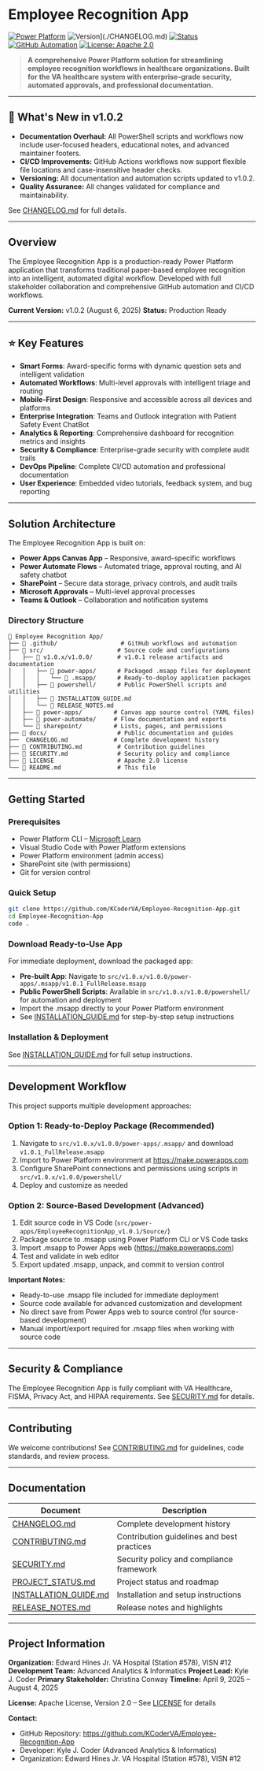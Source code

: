 
# Employee Recognition App

[![Power Platform](https://img.shields.io/badge/Power%20Platform-Canvas%20App-blue)](https://powerapps.microsoft.com/)
![Version](https://img.shields.io/badge/Version-1.0.2-green)](./CHANGELOG.md)
[![Status](https://img.shields.io/badge/Status-Production%20Ready-success)](./CHANGELOG.md)
[![GitHub Automation](https://img.shields.io/badge/CI%2FCD-Automated-blue)](./.github/workflows/)
[![License: Apache 2.0](https://img.shields.io/badge/License-Apache%202.0-blue)](https://opensource.org/licenses/Apache-2.0)

> **A comprehensive Power Platform solution for streamlining employee recognition workflows in healthcare organizations. Built for the VA healthcare system with enterprise-grade security, automated approvals, and professional documentation.**

---


## 🚀 What's New in v1.0.2
- **Documentation Overhaul:** All PowerShell scripts and workflows now include user-focused headers, educational notes, and advanced maintainer footers.
- **CI/CD Improvements:** GitHub Actions workflows now support flexible file locations and case-insensitive header checks.
- **Versioning:** All documentation and automation scripts updated to v1.0.2.
- **Quality Assurance:** All changes validated for compliance and maintainability.

See [CHANGELOG.md](CHANGELOG.md) for full details.

---

## Overview

The Employee Recognition App is a production-ready Power Platform application that transforms traditional paper-based employee recognition into an intelligent, automated digital workflow. Developed with full stakeholder collaboration and comprehensive GitHub automation and CI/CD workflows.

**Current Version:** v1.0.2 (August 6, 2025)
**Status:** Production Ready

---

## ⭐ Key Features
- **Smart Forms**: Award-specific forms with dynamic question sets and intelligent validation
- **Automated Workflows**: Multi-level approvals with intelligent triage and routing
- **Mobile-First Design**: Responsive and accessible across all devices and platforms
- **Enterprise Integration**: Teams and Outlook integration with Patient Safety Event ChatBot
- **Analytics & Reporting**: Comprehensive dashboard for recognition metrics and insights
- **Security & Compliance**: Enterprise-grade security with complete audit trails
- **DevOps Pipeline**: Complete CI/CD automation and professional documentation
- **User Experience**: Embedded video tutorials, feedback system, and bug reporting

---

## Solution Architecture

The Employee Recognition App is built on:
- **Power Apps Canvas App** – Responsive, award-specific workflows
- **Power Automate Flows** – Automated triage, approval routing, and AI safety chatbot
- **SharePoint** – Secure data storage, privacy controls, and audit trails
- **Microsoft Approvals** – Multi-level approval processes
- **Teams & Outlook** – Collaboration and notification systems

### Directory Structure
```
📁 Employee Recognition App/
├── 📂 .github/                  # GitHub workflows and automation
├── 📂 src/                     # Source code and configurations
│   ├── 📂 v1.0.x/v1.0.0/       # v1.0.1 release artifacts and documentation
│   │   ├── 📂 power-apps/      # Packaged .msapp files for deployment
│   │   │   └── 📂 .msapp/      # Ready-to-deploy application packages
│   │   ├── 📂 powershell/      # Public PowerShell scripts and utilities
│   │   ├── 📄 INSTALLATION_GUIDE.md
│   │   └── 📄 RELEASE_NOTES.md
│   ├── 📂 power-apps/         # Canvas app source control (YAML files)
│   ├── 📂 power-automate/     # Flow documentation and exports
│   └── 📂 sharepoint/         # Lists, pages, and permissions
├── 📂 docs/                    # Public documentation and guides
├──  CHANGELOG.md             # Complete development history
├── 📄 CONTRIBUTING.md          # Contribution guidelines
├── 📄 SECURITY.md              # Security policy and compliance
├── 📄 LICENSE                  # Apache 2.0 license
└── 📄 README.md                # This file
```

---

## Getting Started

### Prerequisites
- Power Platform CLI – [Microsoft Learn](https://learn.microsoft.com/power-platform/developer/cli/introduction)
- Visual Studio Code with Power Platform extensions
- Power Platform environment (admin access)
- SharePoint site (with permissions)
- Git for version control

### Quick Setup
```bash
git clone https://github.com/KCoderVA/Employee-Recognition-App.git
cd Employee-Recognition-App
code .
```

### Download Ready-to-Use App
For immediate deployment, download the packaged app:
- **Pre-built App**: Navigate to `src/v1.0.x/v1.0.0/power-apps/.msapp/v1.0.1_FullRelease.msapp`
- **Public PowerShell Scripts**: Available in `src/v1.0.x/v1.0.0/powershell/` for automation and deployment
- Import the .msapp directly to your Power Platform environment
- See [INSTALLATION_GUIDE.md](src/v1.0.x/v1.0.0/INSTALLATION_GUIDE.md) for step-by-step setup instructions

### Installation & Deployment
See [INSTALLATION_GUIDE.md](src/v1.0.x/v1.0.0/INSTALLATION_GUIDE.md) for full setup instructions.

---

## Development Workflow

This project supports multiple development approaches:

### Option 1: Ready-to-Deploy Package (Recommended)
1. Navigate to `src/v1.0.x/v1.0.0/power-apps/.msapp/` and download `v1.0.1_FullRelease.msapp`
2. Import to Power Platform environment at https://make.powerapps.com
3. Configure SharePoint connections and permissions using scripts in `src/v1.0.x/v1.0.0/powershell/`
4. Deploy and customize as needed

### Option 2: Source-Based Development (Advanced)
1. Edit source code in VS Code (`src/power-apps/EmployeeRecognitionApp_v1.0.1/Source/`)
2. Package source to .msapp using Power Platform CLI or VS Code tasks
3. Import .msapp to Power Apps web (https://make.powerapps.com)
4. Test and validate in web editor
5. Export updated .msapp, unpack, and commit to version control

**Important Notes:**
- Ready-to-use .msapp file included for immediate deployment
- Source code available for advanced customization and development
- No direct save from Power Apps web to source control (for source-based development)
- Manual import/export required for .msapp files when working with source code

---

## Security & Compliance

The Employee Recognition App is fully compliant with VA Healthcare, FISMA, Privacy Act, and HIPAA requirements. See [SECURITY.md](SECURITY.md) for details.

---

## Contributing

We welcome contributions! See [CONTRIBUTING.md](CONTRIBUTING.md) for guidelines, code standards, and review process.

---

## Documentation

| Document                                                         | Description                                |
| ---------------------------------------------------------------- | ------------------------------------------ |
| [CHANGELOG.md](CHANGELOG.md)                                     | Complete development history               |
| [CONTRIBUTING.md](CONTRIBUTING.md)                               | Contribution guidelines and best practices |
| [SECURITY.md](SECURITY.md)                                       | Security policy and compliance framework   |
| [PROJECT_STATUS.md](docs/PROJECT_STATUS.md)                      | Project status and roadmap                 |
| [INSTALLATION_GUIDE.md](src/v1.0.x/v1.0.0/INSTALLATION_GUIDE.md) | Installation and setup instructions        |
| [RELEASE_NOTES.md](src/v1.0.x/v1.0.0/RELEASE_NOTES.md)           | Release notes and highlights               |

---

## Project Information

**Organization:** Edward Hines Jr. VA Hospital (Station #578), VISN #12
**Development Team:** Advanced Analytics & Informatics
**Project Lead:** Kyle J. Coder
**Primary Stakeholder:** Christina Conway
**Timeline:** April 9, 2025 – August 4, 2025

**License:** Apache License, Version 2.0 – See [LICENSE](LICENSE) for details

**Contact:**
- GitHub Repository: https://github.com/KCoderVA/Employee-Recognition-App
- Developer: Kyle J. Coder (Advanced Analytics & Informatics)
- Organization: Edward Hines Jr. VA Hospital (Station #578), VISN #12

